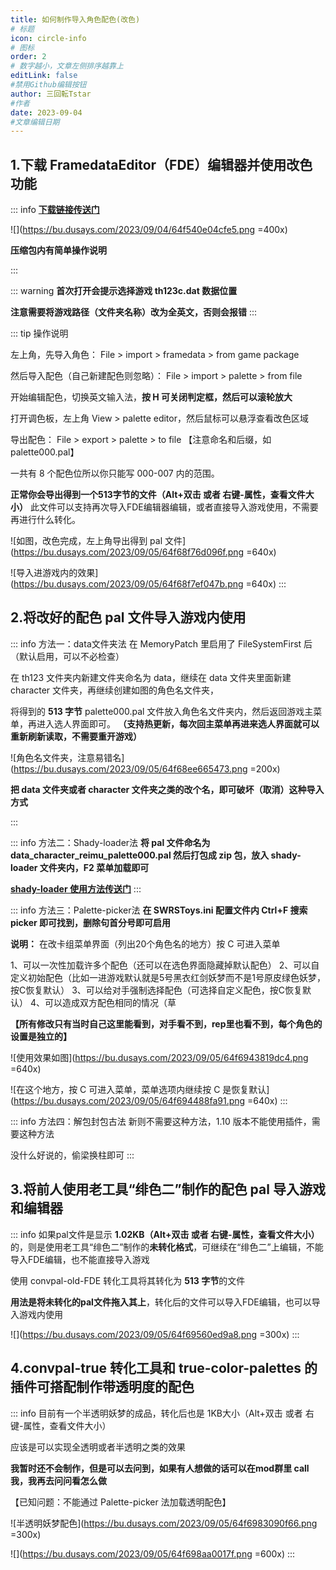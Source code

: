 ```yaml
---
title: 如何制作导入角色配色(改色)
# 标题
icon: circle-info
# 图标
order: 2
# 数字越小，文章左侧排序越靠上
editLink: false
#禁用Github编辑按钮
author: 三回転Tstar
#作者
date: 2023-09-04
#文章编辑日期
---
```


## 1.下载 FramedataEditor（FDE）编辑器并使用改色功能

::: info
[**下载链接传送门**](/about/#非想天则资源下载指路) 

![](https://bu.dusays.com/2023/09/04/64f540e04cfe5.png =400x)

**压缩包内有简单操作说明**

:::

::: warning
**首次打开会提示选择游戏 th123c.dat 数据位置**

**注意需要将游戏路径（文件夹名称）改为全英文，否则会报错**
:::

::: tip 操作说明

左上角，先导入角色： File > import > framedata > from game package

然后导入配色（自己新建配色则忽略）： File > import > palette > from file

开始编辑配色，切换英文输入法，**按 H 可关闭判定框，然后可以滚轮放大**

打开调色板，左上角 View > palette editor，然后鼠标可以悬浮查看改色区域

导出配色： File > export > palette > to file 【注意命名和后缀，如palette000.pal】

一共有 8 个配色位所以你只能写 000-007 内的范围。

**正常你会导出得到一个513字节的文件（Alt+双击 或者 右键-属性，查看文件大小）**
此文件可以支持再次导入FDE编辑器编辑，或者直接导入游戏使用，不需要再进行什么转化。

![如图，改色完成，左上角导出得到 pal 文件](https://bu.dusays.com/2023/09/05/64f68f76d096f.png =640x)

![导入进游戏内的效果](https://bu.dusays.com/2023/09/05/64f68f7ef047b.png =640x)
:::

## 2.将改好的配色 pal 文件导入游戏内使用

::: info 方法一：data文件夹法
在 MemoryPatch 里启用了 FileSystemFirst 后（默认启用，可以不必检查）

在 th123 文件夹内新建文件夹命名为 data，继续在 data 文件夹里面新建 character 文件夹，再继续创建如图的角色名文件夹，

将得到的 **513 字节** palette000.pal 文件放入角色名文件夹内，然后返回游戏主菜单，再进入选人界面即可。
**（支持热更新，每次回主菜单再进来选人界面就可以重新刷新读取，不需要重开游戏）**

![角色名文件夹，注意易错名](https://bu.dusays.com/2023/09/05/64f68ee665473.png =200x)

**把 data 文件夹或者 character 文件夹之类的改个名，即可破坏（取消）这种导入方式**

::: 

::: info 方法二：Shady-loader法
**将 pal 文件命名为 data_character_reimu_palette000.pal 然后打包成 zip 包，放入 shady-loader 文件夹内，F2 菜单加载即可**

[**shady-loader 使用方法传送门**](/mods/DIY/EnablePack.html#使用-shady-loader-将已有的素材美化包导入游戏内)
:::

::: info 方法三：Palette-picker法
**在 SWRSToys.ini 配置文件内 Ctrl+F 搜索 picker 即可找到，删除句首分号即可启用**

**说明：**
在改卡组菜单界面（列出20个角色名的地方）按 C 可进入菜单

1、可以一次性加载许多个配色（还可以在选色界面隐藏掉默认配色）
2、可以自定义初始配色（比如一进游戏默认就是5号黑衣红剑妖梦而不是1号原皮绿色妖梦，按C恢复默认） 
3、可以给对手强制选择配色（可选择自定义配色，按C恢复默认）
4、可以造成双方配色相同的情况（草

**【所有修改只有当时自己这里能看到，对手看不到，rep里也看不到，每个角色的设置是独立的】**

![使用效果如图](https://bu.dusays.com/2023/09/05/64f6943819dc4.png =640x)

![在这个地方，按 C 可进入菜单，菜单选项内继续按 C 是恢复默认](https://bu.dusays.com/2023/09/05/64f694488fa91.png =640x)
:::

::: info 方法四：解包封包古法
新则不需要这种方法，1.10 版本不能使用插件，需要这种方法

没什么好说的，偷梁换柱即可
:::

## 3.将前人使用老工具“绯色二”制作的配色 pal 导入游戏和编辑器

::: info
如果pal文件是显示 **1.02KB（Alt+双击 或者 右键-属性，查看文件大小）** 的，则是使用老工具“绯色二”制作的**未转化格式**，可继续在“绯色二”上编辑，不能导入FDE编辑，也不能直接导入游戏

使用 convpal-old-FDE 转化工具将其转化为 **513 字节**的文件

**用法是将未转化的pal文件拖入其上**，转化后的文件可以导入FDE编辑，也可以导入游戏内使用

![](https://bu.dusays.com/2023/09/05/64f69560ed9a8.png =300x)
:::

## 4.convpal-true 转化工具和 true-color-palettes 的插件可搭配制作带透明度的配色

::: info
目前有一个半透明妖梦的成品，转化后也是 1KB大小（Alt+双击 或者 右键-属性，查看文件大小）

应该是可以实现全透明或者半透明之类的效果

**我暂时还不会制作，但是可以去问到，如果有人想做的话可以在mod群里 call 我，我再去问问看怎么做**

【已知问题：不能通过 Palette-picker 法加载透明配色】

![半透明妖梦配色](https://bu.dusays.com/2023/09/05/64f6983090f66.png =300x)

![](https://bu.dusays.com/2023/09/05/64f698aa0017f.png =600x)
:::
